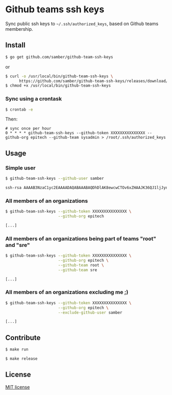 # Github teams ssh keys

Sync public ssh keys to `~/.ssh/authorized_keys`, based on Github teams membership.

## Install

```bash
$ go get github.com/samber/github-team-ssh-keys
```

or

```bash
$ curl -o /usr/local/bin/github-team-ssh-keys \
      https://github.com/samber/github-team-ssh-keys/releases/download/v0.2.0/github-team-ssh-keys_v0.2.0_linux-amd64
$ chmod +x /usr/local/bin/github-team-ssh-keys
```

### Sync using a crontask

```bash
$ crontab -e
```

Then:

```
# sync once per hour
0 * * * * github-team-ssh-keys --github-token XXXXXXXXXXXXXXX --github-org epitech --github-team sysadmin > /root/.ssh/authorized_keys
```

## Usage

### Simple user

```bash
$ github-team-ssh-keys --github-user samber

ssh-rsa AAAAB3NzaC1yc2EAAAADAQABAAABAQDhDlAK8ewcwCTOv6xZHAAJK36QJ1ljJyn9/GiDTHE9aAREQdTtpPGrLvCxuqy3SZl/hvwSpNFjz0YH0sYvfQvBOTCogNo9o1FKcJaA9jOxPktRb2pObDA0+e2KIbyx3JR4hg63uP+p7awP8uKoRE+O8G6aTmv33mwqsl8ZOMVPo+qEkWniVCc5m7U1a/jIZj2JgFBa7Dhjnnr7RKlUWnmc0VhKQLwiOnyzpSMV2WBlOBrBnUAz60F2exTdX7zgULMHxyRSmL4xe/+BUHEUf9T41AEdWtcUx0iS7m/wGUvHKKokkz1zCkUGFy+Kq3rviH9dWYYt4KiHPm2/6DgKNua/ samber@github-team-ssh-key
```

### All members of an organizations

```bash
$ github-team-ssh-keys --github-token XXXXXXXXXXXXXXX \
                       --github-org epitech

[...]
```

### All members of an organizations being part of teams "root" and "sre"

```bash
$ github-team-ssh-keys --github-token XXXXXXXXXXXXXXX \
                       --github-org epitech \
                       --github-team root \
                       --github-team sre

[...]
```

### All members of an organizations excluding me ;)

```bash
$ github-team-ssh-keys --github-token XXXXXXXXXXXXXXX \
                       --github-org epitech \
                       --exclude-github-user samber

[...]
```

## Contribute

```bash
$ make run
```

```bash
$ make release
```

## License

[MIT license](./LICENSE)
